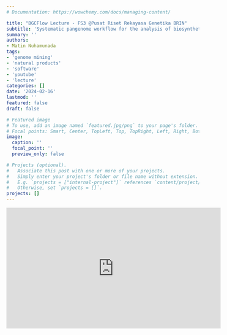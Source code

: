 ```yaml
---
# Documentation: https://wowchemy.com/docs/managing-content/

title: "BGCFlow Lecture - FS3 @Pusat Riset Rekayasa Genetika BRIN"
subtitle: 'Systematic pangenome workflow for the analysis of biosynthetic gene clusters across large genomic datasets'
summary: ''
authors:
- Matin Nuhamunada
tags:
- 'genome mining'
- 'natural products'
- 'software'
- 'youtube'
- 'lecture'
categories: []
date: '2024-02-16'
lastmod: ''
featured: false
draft: false

# Featured image
# To use, add an image named `featured.jpg/png` to your page's folder.
# Focal points: Smart, Center, TopLeft, Top, TopRight, Left, Right, BottomLeft, Bottom, BottomRight.
image:
  caption: ''
  focal_point: ''
  preview_only: false

# Projects (optional).
#   Associate this post with one or more of your projects.
#   Simply enter your project's folder or file name without extension.
#   E.g. `projects = ["internal-project"]` references `content/project/deep-learning/index.md`.
#   Otherwise, set `projects = []`.
projects: []
---
```


<iframe width="560" height="315" src="https://www.youtube.com/embed/HzuPx6pyA_U?si=c5dex5T4JOichHML" title="YouTube video player" frameborder="0" allow="accelerometer; autoplay; clipboard-write; encrypted-media; gyroscope; picture-in-picture; web-share" referrerpolicy="strict-origin-when-cross-origin" allowfullscreen></iframe>
